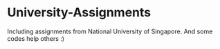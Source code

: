 # University-Assignments

Including assignments from National University of Singapore.
And some codes help others :)
